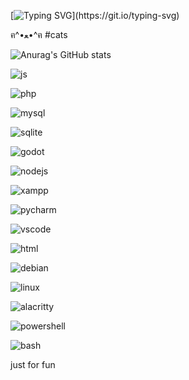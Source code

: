 [![Typing SVG](https://readme-typing-svg.demolab.com?font=Fira+Code&pause=1000&color=00FF00&width=435&lines=Hello!+Its+me+Machine%2C+I+am+Cyber...)](https://git.io/typing-svg)



 ฅ^•ﻌ•^ฅ
#cats

![Anurag's GitHub stats](https://github-readme-stats.vercel.app/api?username=Machinh&show_icons=true&theme=tokyonight)

![js](https://img.shields.io/badge/JavaScript-F7DF1E?style=for-the-badge&logo=javascript&logoColor=black)

![php](https://img.shields.io/badge/PHP-777BB4?style=for-the-badge&logo=php&logoColor=white)

![mysql](https://img.shields.io/badge/MySQL-005C84?style=for-the-badge&logo=mysql&logoColor=white)

![sqlite](https://img.shields.io/badge/SQLite-07405E?style=for-the-badge&logo=sqlite&logoColor=white)

![godot](https://img.shields.io/badge/Godot-478CBF?style=for-the-badge&logo=GodotEngine&logoColor=white)

![nodejs](https://img.shields.io/badge/Node.js-339933?style=for-the-badge&logo=nodedotjs&logoColor=white)

![xampp](https://img.shields.io/badge/Xampp-F37623?style=for-the-badge&logo=xampp&logoColor=white)

![pycharm](https://img.shields.io/badge/PyCharm-000000.svg?&style=for-the-badge&logo=PyCharm&logoColor=white)

![vscode](https://img.shields.io/badge/Visual_Studio-5C2D91?style=for-the-badge&logo=visual%20studio&logoColor=white)

![html](https://img.shields.io/badge/HTML5-E34F26?style=for-the-badge&logo=html5&logoColor=white)

![debian](https://img.shields.io/badge/Debian-A81D33?style=for-the-badge&logo=debian&logoColor=white)

![linux](https://img.shields.io/badge/Linux-FCC624?style=for-the-badge&logo=linux&logoColor=black)

![alacritty](https://img.shields.io/badge/alacritty-F46D01?style=for-the-badge&logo=alacritty&logoColor=white)

![powershell](https://img.shields.io/badge/powershell-5391FE?style=for-the-badge&logo=powershell&logoColor=)

![bash](https://img.shields.io/badge/GNU%20Bash-4EAA25?style=for-the-badge&logo=GNU%20Bash&logoColor=white)


just for fun
